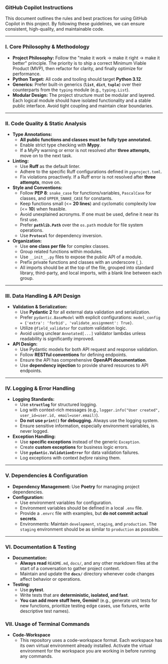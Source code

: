 ### GitHub Copilot Instructions

This document outlines the rules and best practices for using GitHub Copilot in this project. By following these guidelines, we can ensure consistent, high-quality, and maintainable code.

---

### **I. Core Philosophy & Methodology**

* **Project Philosophy:** Follow the "make it work -> make it right -> make it better" principle. The priority is to ship a correct Minimum Viable Product (MVP), then refactor for clarity, and finally optimize for performance.
* **Python Target:** All code and tooling should target **Python 3.12**.
* **Generics:** Prefer built-in generics (**`list`**, **`dict`**, **`tuple`**) over their counterparts from the `typing` module (e.g., `typing.List`).
* **Modular Design:** The project structure must be modular and layered. Each logical module should have isolated functionality and a stable public interface. Avoid tight coupling and maintain clear boundaries.

---

### **II. Code Quality & Static Analysis**

* **Type Annotations:**
    * **All public functions and classes must be fully type annotated.**
    * Enable strict type checking with **Mypy**.
    * If a MyPy warning or error is not resolved after **three attempts**, move on to the next task.
* **Linting:**
    * Use **Ruff** as the default linter.
    * Adhere to the specific Ruff configurations defined in `pyproject.toml`.
    * Fix violations proactively. If a Ruff error is not resolved after **three attempts**, move on.
* **Style and Conventions:**
    * Follow **PEP 8**: `snake_case` for functions/variables, `PascalCase` for classes, and `UPPER_SNAKE_CASE` for constants.
    * Keep functions small (<= **20 lines**) and cyclomatic complexity low (<= **10**) when feasible.
    * Avoid unexplained acronyms. If one must be used, define it near its first use.
    * Prefer **`pathlib.Path`** over the `os.path` module for file system operations.
    * Use **`Protocol`** for dependency inversion.
* **Organization:**
    * Use **one class per file** for complex classes.
    * Group related functions within modules.
    * Use `__init__.py` files to expose the public API of a module.
    * Prefix private functions and classes with an underscore (`_`).
    * All imports should be at the top of the file, grouped into standard library, third-party, and local imports, with a blank line between each group.

---

### **III. Data Handling & API Design**

* **Validation & Serialization:**
    * Use **Pydantic 2** for all external data validation and serialization.
    * Prefer `pydantic.BaseModel` with explicit configurations: `model_config = {'extra': 'forbid', 'validate_assignment': True}`.
    * Utilize `@field_validator` for custom validation logic.
    * Avoid using unclear `Annotated[...]` validator lambdas unless readability is significantly improved.
* **API Design:**
    * Use Pydantic models for both API request and response validation.
    * Follow **RESTful conventions** for defining endpoints.
    * Ensure the API has comprehensive **OpenAPI documentation**.
    * Use **dependency injection** to provide shared resources to API endpoints.

---

### **IV. Logging & Error Handling**

* **Logging Standards:**
    * Use **`structlog`** for structured logging.
    * Log with context-rich messages (e.g., `logger.info("User created", user_id=user.id, email=user.email)`).
    * **Do not use `print()` for debugging.** Always use the logging system.
    * Ensure sensitive information, especially environment variables, is never logged.
* **Exception Handling:**
    * Use **specific exceptions** instead of the generic `Exception`.
    * Create **custom exceptions** for business logic errors.
    * Use **`pydantic.ValidationError`** for data validation failures.
    * Log exceptions with context *before* raising them.

---

### **V. Dependencies & Configuration**

* **Dependency Management:** Use **Poetry** for managing project dependencies.
* **Configuration:**
    * Use environment variables for configuration.
    * Environment variables should be defined in a local `.env` file.
    * Provide a `.envrc` file with examples, but **do not commit actual secrets**.
    * Environments: Maintain `development`, `staging`, and `production`. The `staging` environment should be as similar to `production` as possible.

---

### **VI. Documentation & Testing**

* **Documentation:**
    * **Always read** `README.md`, `docs/`, and any other markdown files at the start of a conversation to gather project context.
    * Maintain and update the **`docs/`** directory whenever code changes affect behavior or operations.
* **Testing:**
    * Use **pytest**.
    * Write tests that are **deterministic, isolated, and fast**.
    * **You can add more stuff here, Gemini!** (e.g., generate unit tests for new functions, prioritize testing edge cases, use fixtures, write descriptive test names).

### **VII. Usage of Terminal Commands**

* **Code-Workspace**
    * This repository uses a code-workspace format. Each workspace has its own virtual environment already installed. Activate the virtual environment for the workspace you are working in before running any commands.